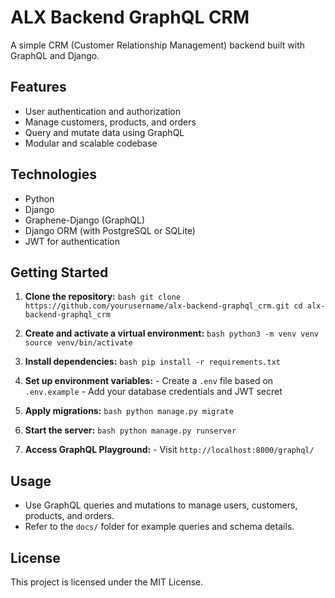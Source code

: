 # ALX Backend GraphQL CRM

A simple CRM (Customer Relationship Management) backend built with GraphQL and Django.

## Features

- User authentication and authorization
- Manage customers, products, and orders
- Query and mutate data using GraphQL
- Modular and scalable codebase

## Technologies

- Python
- Django
- Graphene-Django (GraphQL)
- Django ORM (with PostgreSQL or SQLite)
- JWT for authentication

## Getting Started

1. **Clone the repository:**
        ```bash
        git clone https://github.com/yourusername/alx-backend-graphql_crm.git
        cd alx-backend-graphql_crm
        ```

2. **Create and activate a virtual environment:**
        ```bash
        python3 -m venv venv
        source venv/bin/activate
        ```

3. **Install dependencies:**
        ```bash
        pip install -r requirements.txt
        ```

4. **Set up environment variables:**
        - Create a `.env` file based on `.env.example`
        - Add your database credentials and JWT secret

5. **Apply migrations:**
        ```bash
        python manage.py migrate
        ```

6. **Start the server:**
        ```bash
        python manage.py runserver
        ```

7. **Access GraphQL Playground:**
        - Visit `http://localhost:8000/graphql/`

## Usage

- Use GraphQL queries and mutations to manage users, customers, products, and orders.
- Refer to the `docs/` folder for example queries and schema details.

## License

This project is licensed under the MIT License.
